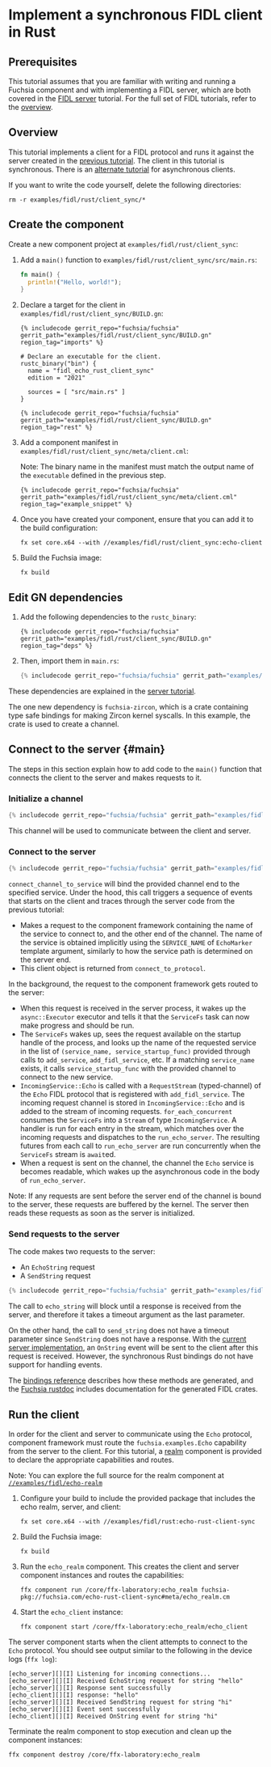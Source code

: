 # Implement a synchronous FIDL client in Rust

## Prerequisites

This tutorial assumes that you are familiar with writing and running a Fuchsia
component and with implementing a FIDL server, which are both covered in the
[FIDL server][server-tut] tutorial. For the full set of FIDL tutorials, refer
to the [overview][overview].

## Overview

This tutorial implements a client for a FIDL protocol and runs it
against the server created in the [previous tutorial][server-tut]. The client in this
tutorial is synchronous. There is an [alternate tutorial][async-client] for
asynchronous clients.

If you want to write the code yourself, delete the following directories:

```posix-terminal
rm -r examples/fidl/rust/client_sync/*
```

## Create the component

Create a new component project at `examples/fidl/rust/client_sync`:

1. Add a `main()` function to `examples/fidl/rust/client_sync/src/main.rs`:

   ```rust
   fn main() {
     println!("Hello, world!");
   }
   ```

1. Declare a target for the client in `examples/fidl/rust/client_sync/BUILD.gn`:

   ```gn
   {% includecode gerrit_repo="fuchsia/fuchsia" gerrit_path="examples/fidl/rust/client_sync/BUILD.gn" region_tag="imports" %}

   # Declare an executable for the client.
   rustc_binary("bin") {
     name = "fidl_echo_rust_client_sync"
     edition = "2021"

     sources = [ "src/main.rs" ]
   }

   {% includecode gerrit_repo="fuchsia/fuchsia" gerrit_path="examples/fidl/rust/client_sync/BUILD.gn" region_tag="rest" %}
   ```

1. Add a component manifest in `examples/fidl/rust/client_sync/meta/client.cml`:

   Note: The binary name in the manifest must match the output name of the
   `executable` defined in the previous step.

   ```json5
   {% includecode gerrit_repo="fuchsia/fuchsia" gerrit_path="examples/fidl/rust/client_sync/meta/client.cml" region_tag="example_snippet" %}
   ```

1. Once you have created your component, ensure that you can add it to the
   build configuration:

   ```posix-terminal
   fx set core.x64 --with //examples/fidl/rust/client_sync:echo-client
   ```

1. Build the Fuchsia image:

   ```posix-terminal
   fx build
   ```

## Edit GN dependencies

1. Add the following dependencies to the `rustc_binary`:

   ```gn
   {% includecode gerrit_repo="fuchsia/fuchsia" gerrit_path="examples/fidl/rust/client_sync/BUILD.gn" region_tag="deps" %}
   ```

1. Then, import them in `main.rs`:

   ```rust
   {% includecode gerrit_repo="fuchsia/fuchsia" gerrit_path="examples/fidl/rust/client_sync/src/main.rs" region_tag="imports" %}
   ```

These dependencies are explained in the [server tutorial][server-tut].

The one new dependency is `fuchsia-zircon`, which is a crate containing type safe
bindings for making Zircon kernel syscalls. In this example, the crate is used to
create a channel.

## Connect to the server {#main}

The steps in this section explain how to add code to the `main()` function
that connects the client to the server and makes requests to it.

### Initialize a channel

```rust
{% includecode gerrit_repo="fuchsia/fuchsia" gerrit_path="examples/fidl/rust/client_sync/src/main.rs" region_tag="main" highlight="2,3" %}
```

This channel will be used to communicate between the client and server.

### Connect to the server

```rust
{% includecode gerrit_repo="fuchsia/fuchsia" gerrit_path="examples/fidl/rust/client_sync/src/main.rs" region_tag="main" highlight="4,5,6,7,8" %}
```

`connect_channel_to_service` will bind the provided channel end to the specified
service. Under the hood, this call triggers a sequence of events that starts on the client and traces through the server code from the previous tutorial:

* Makes a request to the component framework containing the name of the service to connect to, and the
  other end of the channel. The name of the service is obtained implicitly using the `SERVICE_NAME`
  of `EchoMarker` template argument, similarly to how the service path is determined on the server
  end.
* This client object is returned from `connect_to_protocol`.

In the background, the request to the component framework gets routed to the server:

* When this request is received in the server process,
  it wakes up the `async::Executor` executor and tells it that the `ServiceFs` task can now make
  progress and should be run.
* The `ServiceFs` wakes up, sees the request available on the startup handle of the process, and
  looks up the name of the requested service in the list of `(service_name, service_startup_func)`
  provided through calls to `add_service`, `add_fidl_service`, etc. If a matching `service_name`
  exists, it calls `service_startup_func` with the provided channel to connect to the new service.
* `IncomingService::Echo` is called with a `RequestStream`
  (typed-channel) of the `Echo` FIDL protocol that is registered with `add_fidl_service`. The
  incoming request channel is stored in `IncomingService::Echo` and is added to the stream of
  incoming requests. `for_each_concurrent` consumes the `ServiceFs` into a `Stream` of type
  `IncomingService`. A handler is run for each entry in the stream, which matches over the incoming
  requests and dispatches to the `run_echo_server`. The resulting futures from each call to
  `run_echo_server` are run concurrently when the `ServiceFs` stream is `await`ed.
* When a request is sent on the channel, the channel the `Echo` service is becomes readable, which
  wakes up the asynchronous code in the body of `run_echo_server`.

Note: If any requests are sent before the server end of the channel is bound to
the server, these requests are buffered by the kernel. The server then reads
these requests as soon as the server is initialized.

### Send requests to the server

The code makes two requests to the server:

* An `EchoString` request
* A `SendString` request

```rust
{% includecode gerrit_repo="fuchsia/fuchsia" gerrit_path="examples/fidl/rust/client_sync/src/main.rs" region_tag="main" highlight="10,11,12,13,14,15" %}
```

The call to `echo_string` will block until a response is received from the server, and therefore
it takes a timeout argument as the last parameter.

On the other hand, the call to `send_string` does not have a timeout parameter since `SendString`
does not have a response. With the [current server implementation][server-tut], an `OnString` event
will be sent to the client after this request is received. However, the synchronous Rust bindings
do not have support for handling events.

The [bindings reference][bindings-ref] describes how these methods are generated, and the
[Fuchsia rustdoc][rustdoc] includes documentation for the generated FIDL crates.

## Run the client

In order for the client and server to communicate using the `Echo` protocol,
component framework must route the `fuchsia.examples.Echo` capability from the
server to the client. For this tutorial, a [realm][glossary.realm] component is
provided to declare the appropriate capabilities and routes.

Note: You can explore the full source for the realm component at
[`//examples/fidl/echo-realm`](/examples/fidl/echo-realm)

1. Configure your build to include the provided package that includes the
   echo realm, server, and client:

    ```posix-terminal
    fx set core.x64 --with //examples/fidl/rust:echo-rust-client-sync
    ```

1. Build the Fuchsia image:

   ```posix-terminal
   fx build
   ```

1. Run the `echo_realm` component. This creates the client and server component
   instances and routes the capabilities:

    ```posix-terminal
    ffx component run /core/ffx-laboratory:echo_realm fuchsia-pkg://fuchsia.com/echo-rust-client-sync#meta/echo_realm.cm
    ```

1. Start the `echo_client` instance:

    ```posix-terminal
    ffx component start /core/ffx-laboratory:echo_realm/echo_client
    ```

The server component starts when the client attempts to connect to the `Echo`
protocol. You should see output similar to the following in the device logs
(`ffx log`):

```none {:.devsite-disable-click-to-copy}
[echo_server][][I] Listening for incoming connections...
[echo_server][][I] Received EchoString request for string "hello"
[echo_server][][I] Response sent successfully
[echo_client][][I] response: "hello"
[echo_server][][I] Received SendString request for string "hi"
[echo_server][][I] Event sent successfully
[echo_client][][I] Received OnString event for string "hi"
```

Terminate the realm component to stop execution and clean up the component
instances:

```posix-terminal
ffx component destroy /core/ffx-laboratory:echo_realm
```

<!-- xrefs -->
[bindings-ref]: /docs/reference/fidl/bindings/rust-bindings.md
[glossary.realm]: /docs/glossary/README.md#realm
[server-tut]: /docs/development/languages/fidl/tutorials/rust/basics/server.md
[async-client]: /docs/development/languages/fidl/tutorials/rust/basics/client.md
[overview]: /docs/development/languages/fidl/tutorials/overview.md
[environment]: /docs/concepts/components/v2/environments.md
[request-pipelining]: /docs/development/languages/fidl/tutorials/rust/topics/request-pipelining.md
[rustdoc]: https://fuchsia-docs.firebaseapp.com/rust/fuchsia_component/index.html
